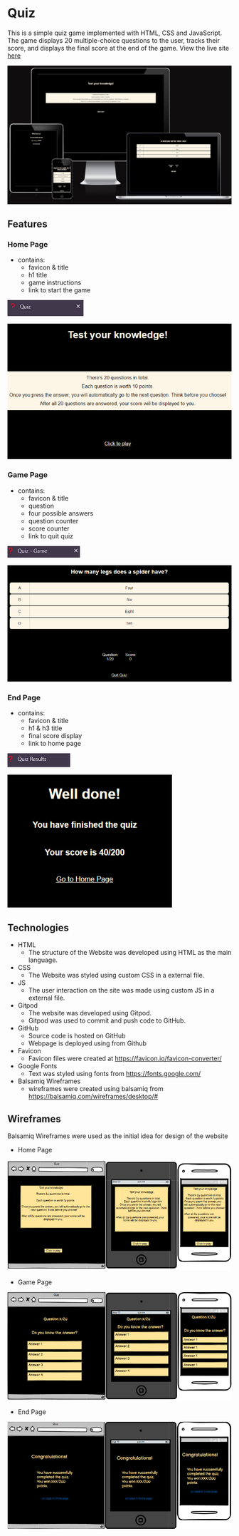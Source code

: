 # Quiz

This is a simple quiz game implemented with HTML, CSS and JavaScript. The game displays 20 multiple-choice questions to the user, tracks their score, and displays the final score at the end of the game. View the live site [here](https://0-ana.github.io/quiz/)

![Responsiveness](docs/project-images/responsiveness.png)

## Features

### Home Page

- contains:
  - favicon & title
  - h1 title
  - game instructions 
  - link to start the game

![Responsiveness](docs/project-images/favicon-index.png)

![Responsiveness](docs/project-images/index-html.png)

### Game Page

- contains:
  - favicon & title
  - question
  - four possible answers 
  - question counter
  - score counter
  - link to quit quiz

![Responsiveness](docs/project-images/favicon-game.png)

![Responsiveness](docs/project-images/game-html.png)

### End Page

- contains:
  - favicon & title
  - h1 & h3 title
  - final score display 
  - link to home page

![Responsiveness](docs/project-images/favicon-end.png)

![Responsiveness](docs/project-images/end-page-html.png)

## Technologies

- HTML
  - The structure of the Website was developed using HTML as the main language.
- CSS
  - The Website was styled using custom CSS in a external file.
- JS
  - The user interaction on the site was made using custom JS in a external file.
- Gitpod
  - The website was developed using Gitpod.
  - Gitpod was used to commit and push code to GitHub.
- GitHub
  - Source code is hosted on GitHub
  - Webpage is deployed using from Github
- Favicon
  - Favicon files were created at https://favicon.io/favicon-converter/ 
- Google Fonts
  - Text was styled using fonts from https://fonts.google.com/
- Balsamiq Wireframes
  - wireframes were created using balsamiq from https://balsamiq.com/wireframes/desktop/#

## Wireframes 

Balsamiq Wireframes were used as the initial idea for design of the website

- Home Page

![Responsiveness](docs/project-images/wireframes-index-html.png)

- Game Page

![Responsiveness](docs/project-images/wireframes-game-html.png)

- End Page

![Responsiveness](docs/project-images/wireframes-end-html.png)

